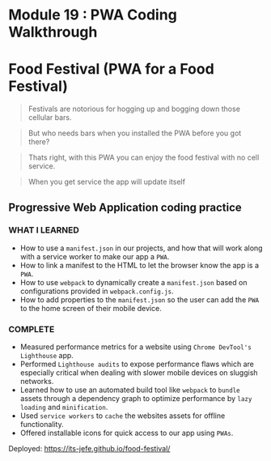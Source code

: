 # Module 19 : PWA Coding Walkthrough

# Food Festival (PWA for a Food Festival)

> Festivals are notorious for hogging up and bogging down those cellular bars. 

> But who needs bars when you installed the PWA before you got there?

> Thats right, with this PWA you can enjoy the food festival with no cell service. 

> When you get service the app will update itself

## Progressive Web Application coding practice

### WHAT I LEARNED
- How to use a `manifest.json` in our projects, and how that will work along with a service worker to make our app a `PWA`.
- How to link a manifest to the HTML to let the browser know the app is a `PWA`.
- How to use `webpack` to dynamically create a `manifest.json` based on configurations provided in `webpack.config.js`.
- How to add properties to the `manifest.json` so the user can add the `PWA` to the home screen of their mobile device.

### COMPLETE
- Measured performance metrics for a website using `Chrome DevTool's Lighthouse` app.
- Performed `Lighthouse audits` to expose performance flaws which are especially critical when dealing with slower mobile devices on sluggish networks.
- Learned how to use an automated build tool like `webpack` to `bundle` assets through a dependency graph to optimize performance by `lazy loading` and `minification`.
- Used `service workers` to `cache` the websites assets for offline functionality.
- Offered installable icons for quick access to our app using `PWAs`.

Deployed: https://its-jefe.github.io/food-festival/